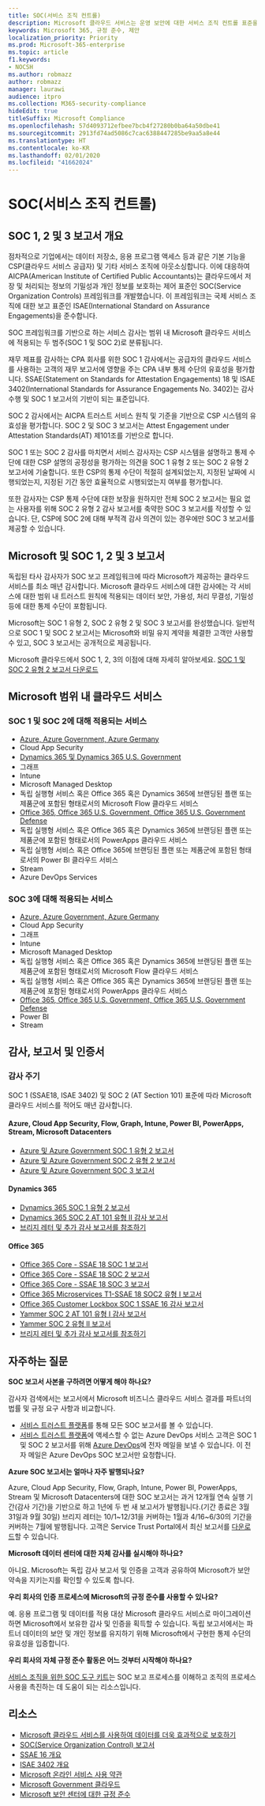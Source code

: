 ```yaml
---
title: SOC(서비스 조직 컨트롤)
description: Microsoft 클라우드 서비스는 운영 보안에 대한 서비스 조직 컨트롤 표준을 준수합니다.
keywords: Microsoft 365, 규정 준수, 제안
localization_priority: Priority
ms.prod: Microsoft-365-enterprise
ms.topic: article
f1.keywords:
- NOCSH
ms.author: robmazz
author: robmazz
manager: laurawi
audience: itpro
ms.collection: M365-security-compliance
hideEdit: true
titleSuffix: Microsoft Compliance
ms.openlocfilehash: 57d4093712efbee7bcb4f27280b0ba64a50dbe41
ms.sourcegitcommit: 2913fd74ad5086c7cac6388447285be9aa5a8e44
ms.translationtype: HT
ms.contentlocale: ko-KR
ms.lasthandoff: 02/01/2020
ms.locfileid: "41662024"
---
```

# <a name="service-organization-controls-soc"></a>SOC(서비스 조직 컨트롤)

## <a name="soc-1-2-and-3-reports-overview"></a>SOC 1, 2 및 3 보고서 개요

점차적으로 기업에서는 데이터 저장소, 응용 프로그램 액세스 등과 같은 기본 기능을 CSP(클라우드 서비스 공급자) 및 기타 서비스 조직에 아웃소싱합니다. 이에 대응하여 AICPA(American Institute of Certified Public Accountants)는 클라우드에서 저장 및 처리되는 정보의 기밀성과 개인 정보를 보호하는 제어 표준인 SOC(Service Organization Controls) 프레임워크를 개발했습니다. 이 프레임워크는 국제 서비스 조직에 대한 보고 표준인 ISAE(International Standard on Assurance Engagements)을 준수합니다.

SOC 프레임워크를 기반으로 하는 서비스 감사는 범위 내 Microsoft 클라우드 서비스에 적용되는 두 범주(SOC 1 및 SOC 2)로 분류됩니다.

재무 제표를 감사하는 CPA 회사를 위한 SOC 1 감사에서는 공급자의 클라우드 서비스를 사용하는 고객의 재무 보고서에 영향을 주는 CPA 내부 통제 수단의 유효성을 평가합니다. SSAE(Statement on Standards for Attestation Engagements) 18 및 ISAE 3402(International Standards for Assurance Engagements No. 3402)는 감사 수행 및 SOC 1 보고서의 기반이 되는 표준입니다.

SOC 2 감사에서는 AICPA 트러스트 서비스 원칙 및 기준을 기반으로 CSP 시스템의 유효성을 평가합니다. SOC 2 및 SOC 3 보고서는 Attest Engagement under Attestation Standards(AT) 제101조를 기반으로 합니다.

SOC 1 또는 SOC 2 감사를 마치면서 서비스 감사자는 CSP 시스템을 설명하고 통제 수단에 대한 CSP 설명의 공정성을 평가하는 의견을 SOC 1 유형 2 또는 SOC 2 유형 2 보고서에 기술합니다. 또한 CSP의 통제 수단이 적절히 설계되었는지, 지정된 날짜에 시행되었는지, 지정된 기간 동안 효율적으로 시행되었는지 여부를 평가합니다.

또한 감사자는 CSP 통제 수단에 대한 보장을 원하지만 전체 SOC 2 보고서는 필요 없는 사용자를 위해 SOC 2 유형 2 감사 보고서를 축약한 SOC 3 보고서를 작성할 수 있습니다. 단, CSP에 SOC 2에 대해 부적격 감사 의견이 있는 경우에만 SOC 3 보고서를 제공할 수 있습니다.

## <a name="microsoft-and-soc-1-2-and-3-reports"></a>Microsoft 및 SOC 1, 2 및 3 보고서

독립된 타사 감사자가 SOC 보고 프레임워크에 따라 Microsoft가 제공하는 클라우드 서비스를 최소 매년 감사합니다. Microsoft 클라우드 서비스에 대한 감사에는 각 서비스에 대한 범위 내 트러스트 원칙에 적용되는 데이터 보안, 가용성, 처리 무결성, 기밀성 등에 대한 통제 수단이 포함됩니다.

Microsoft는 SOC 1 유형 2, SOC 2 유형 2 및 SOC 3 보고서를 완성했습니다. 일반적으로 SOC 1 및 SOC 2 보고서는 Microsoft와 비밀 유지 계약을 체결한 고객만 사용할 수 있고, SOC 3 보고서는 공개적으로 제공됩니다.

Microsoft 클라우드에서 SOC 1, 2, 3의 이점에 대해 자세히 알아보세요. [SOC 1 및 SOC 2 유형 2 보고서 다운로드](https://aka.ms/soc_backgrounder)

## <a name="microsoft-in-scope-cloud-services"></a>Microsoft 범위 내 클라우드 서비스

### <a name="covered-services-for-soc-1-and-soc-2"></a>SOC 1 및 SOC 2에 대해 적용되는 서비스

- [Azure, Azure Government, Azure Germany](https://aka.ms/AzureCompliance)
- Cloud App Security
- [Dynamics 365 및 Dynamics 365 U.S. Government](https://aka.ms/d365-compliance-list)
- 그래프
- Intune
- Microsoft Managed Desktop
- 독립 실행형 서비스 혹은 Office 365 혹은 Dynamics 365에 브랜딩된 플랜 또는 제품군에 포함된 형태로서의 Microsoft Flow 클라우드 서비스
- [Office 365, Office 365 U.S. Government, Office 365 U.S. Government Defense](https://go.microsoft.com/fwlink/p/?LinkID=2077751)
- 독립 실행형 서비스 혹은 Office 365 혹은 Dynamics 365에 브랜딩된 플랜 또는 제품군에 포함된 형태로서의 PowerApps 클라우드 서비스
- 독립 실행형 서비스 혹은 Office 365에 브랜딩된 플랜 또는 제품군에 포함된 형태로서의 Power BI 클라우드 서비스
- Stream
- Azure DevOps Services

### <a name="covered-services-for-soc-3"></a>SOC 3에 대해 적용되는 서비스

- [Azure, Azure Government, Azure Germany](https://aka.ms/AzureCompliance)
- Cloud App Security
- 그래프
- Intune
- Microsoft Managed Desktop
- 독립 실행형 서비스 혹은 Office 365 혹은 Dynamics 365에 브랜딩된 플랜 또는 제품군에 포함된 형태로서의 Microsoft Flow 클라우드 서비스
- 독립 실행형 서비스 혹은 Office 365 혹은 Dynamics 365에 브랜딩된 플랜 또는 제품군에 포함된 형태로서의 PowerApps 클라우드 서비스
- [Office 365, Office 365 U.S. Government, Office 365 U.S. Government Defense](https://go.microsoft.com/fwlink/p/?LinkID=2077751)
- Power BI
- Stream

## <a name="audits-reports-and-certificates"></a>감사, 보고서 및 인증서

### <a name="audit-cycle"></a>감사 주기

SOC 1 (SSAE18, ISAE 3402) 및 SOC 2 (AT Section 101) 표준에 따라 Microsoft 클라우드 서비스를 적어도 매년 감사합니다.

#### <a name="azure-cloud-app-security-flow-graph-intune-power-bi-powerapps-stream-and-microsoft-datacenters"></a>Azure, Cloud App Security, Flow, Graph, Intune, Power BI, PowerApps, Stream, Microsoft Datacenters

- [Azure 및 Azure Government SOC 1 유형 2 보고서](https://go.microsoft.com/fwlink/p/?linkid=2099601)
- [Azure 및 Azure Government SOC 2 유형 2 보고서](https://aka.ms/azuresoc2auditreport)
- [Azure 및 Azure Government SOC 3 보고서](https://aka.ms/azuresoc3auditreport)

#### <a name="dynamics-365"></a>Dynamics 365

- [Dynamics 365 SOC 1 유형 2 보고서](https://aka.ms/Dynamics365SOC1AuditReport)
- [Dynamics 365 SOC 2 AT 101 유형 II 감사 보고서](https://aka.ms/Dynamics365SOC2AuditReport)
- [브리지 레터 및 추가 감사 보고서를 참조하기](https://aka.ms/auditreports)

#### <a name="office-365"></a>Office 365

- [Office 365 Core - SSAE 18 SOC 1 보고서](https://aka.ms/o365SOC-1)
- [Office 365 Core - SSAE 18 SOC 2 보고서](https://aka.ms/o365SOC-2)
- [Office 365 Core - SSAE 18 SOC 3 보고서](https://aka.ms/o365SOC-3)
- [Office 365 Microservices T1-SSAE 18 SOC2 유형 I 보고서](https://aka.ms/o365-MS-SOC-2-type1)
- [Office 365 Customer Lockbox SOC 1 SSAE 16 감사 보고서](https://aka.ms/Office365CustomerLockboxSOCAuditReport)
- [Yammer SOC 2 AT 101 유형 I 감사 보고서](https://aka.ms/YammerSOC2Type1AuditReport)
- [Yammer SOC 2 유형 II 보고서](https://aka.ms/yammerSOC-2)
- [브리지 레터 및 추가 감사 보고서를 참조하기](https://aka.ms/auditreports)

## <a name="frequently-asked-questions"></a>자주하는 질문

**SOC 보고서 사본을 구하려면 어떻게 해야 하나요?**

감사자 검색에서는 보고서에서 Microsoft 비즈니스 클라우드 서비스 결과를 파트너의 법률 및 규정 요구 사항과 비교합니다.

- [서비스 트러스트 플랫폼](https://www.microsoft.com/trustcenter/STP/default.aspx)를 통해 모든 SOC 보고서를 볼 수 있습니다.
- [서비스 트러스트 플랫폼](https://www.microsoft.com/trustcenter/STP/default.aspx)에 액세스할 수 없는 Azure DevOps 서비스 고객은 SOC 1 및 SOC 2 보고서를 위해 [Azure DevOps](mailto:AzureDevOpsSOCReport@microsoft.com)에 전자 메일을 보낼 수 있습니다. 이 전자 메일은 Azure DevOps SOC 보고서만 요청합니다.

**Azure SOC 보고서는 얼마나 자주 발행되나요?**

Azure, Cloud App Security, Flow, Graph, Intune, Power BI, PowerApps, Stream 및 Microsoft Datacenters에 대한 SOC 보고서는 과거 12개월 연속 실행 기간(감사 기간)을 기반으로 하고 1년에 두 번 새 보고서가 발행됩니다.(기간 종료은 3월 31일과 9월 30일) 브리지 레터는 10/1~12/31을 커버하는 1월과 4/16~6/30의 기간을 커버하는 7월에 발행됩니다. 고객은 Service Trust Portal에서 최신 보고서를 [다운로드](https://aka.ms/stp)할 수 있습니다.

**Microsoft 데이터 센터에 대한 자체 감사를 실시해야 하나요?**

아니요. Microsoft는 독립 감사 보고서 및 인증을 고객과 공유하여 Microsoft가 보안 약속을 지키는지를 확인할 수 있도록 합니다.

**우리 회사의 인증 프로세스에 Microsoft의 규정 준수를 사용할 수 있나요?**

예. 응용 프로그램 및 데이터를 적용 대상 Microsoft 클라우드 서비스로 마이그레이션하면 Microsoft에서 보유한 감사 및 인증을 획득할 수 있습니다. 독립 보고서에서는 파트너 데이터의 보안 및 개인 정보를 유지하기 위해 Microsoft에서 구현한 통제 수단의 유효성을 입증합니다.

**우리 회사의 자체 규정 준수 활동은 어느 것부터 시작해야 하나요?**

[서비스 조직을 위한 SOC 도구 키트](https://aka.ms/soc-toolkit)는 SOC 보고 프로세스를 이해하고 조직의 프로세스 사용을 촉진하는 데 도움이 되는 리소스입니다.

## <a name="resources"></a>리소스

- [Microsoft 클라우드 서비스를 사용하여 데이터를 더욱 효과적으로 보호하기](https://www.microsoft.com/trustcenter/guidance/protect-data)
- [SOC(Service Organization Control) 보고서](https://aka.ms/mssocreports)
- [SSAE 16 개요](http://ssae16.com/SSAE16_overview.html)
- [ISAE 3402 개요](http://isae3402.com/ISAE3402_overview.html)
- [Microsoft 온라인 서비스 사용 약관](https://aka.ms/Online-Services-Terms)
- [Microsoft Government 클라우드](https://go.microsoft.com/fwlink/p/?linkid=2087246)
- [Microsoft 보안 센터에 대한 규정 준수](https://www.microsoft.com/trust-center/compliance/compliance-overview)
